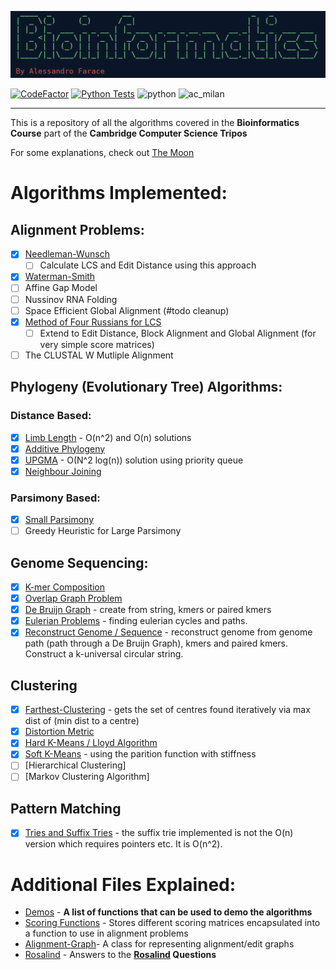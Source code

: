 ![](logos/logo.png)

[![CodeFactor](https://www.codefactor.io/repository/github/a-f-v/bioinformatics/badge)](https://www.codefactor.io/repository/github/a-f-v/bioinformatics)
[![Python Tests](https://github.com/A-F-V/Bioinformatics/actions/workflows/actions.yml/badge.svg)](https://github.com/A-F-V/Bioinformatics/actions/workflows/actions.yml)
![python](https://badges.aleen42.com/src/python.svg)
![ac_milan](https://badges.aleen42.com/src/ac_milan.svg)

---

This is a repository of all the algorithms covered in the **Bioinformatics Course** part of the **Cambridge Computer Science Tripos**

For some explanations, check out [The Moon](https://publish.obsidian.md/afv/Index/Bioinformatics+Index)

# Algorithms Implemented:

## **Alignment Problems:**

- [x] [Needleman-Wunsch](bioinformatics/algorithms/needleman_wunsch.py)
  - [ ] Calculate LCS and Edit Distance using this approach
- [x] [Waterman-Smith](bioinformatics/algorithms/waterman_smith.py)
- [ ] Affine Gap Model
- [ ] Nussinov RNA Folding
- [ ] Space Efficient Global Alignment (#todo cleanup)
- [x] [Method of Four Russians for LCS](bioinformatics/algorithms/four_russians_binary_encoding.py)
  - [ ] Extend to Edit Distance, Block Alignment and Global Alignment (for very simple score matrices)
- [ ] The CLUSTAL W Mutliple Alignment

## **Phylogeny (Evolutionary Tree) Algorithms**:

### **Distance Based**:

- [x] [Limb Length](bioinformatics/algorithms/limb_length.py) - O(n^2) and O(n) solutions
- [x] [Additive Phylogeny](bioinformatics/algorithms/additive_phylogeny.py)
- [x] [UPGMA](bioinformatics/algorithms/upgma.py) - O(N^2 log(n)) solution using priority queue
- [x] [Neighbour Joining](bioinformatics/algorithms/neighbour_joining.py)

### **Parsimony Based**:

- [x] [Small Parsimony](bioinformatics/algorithms/small_parsimony.py)
- [ ] Greedy Heuristic for Large Parsimony

## **Genome Sequencing**:

- [x] [K-mer Composition](bioinformatics/algorithms/string_composition.py)
- [x] [Overlap Graph Problem](bioinformatics/algorithms/sequencing_graph.py)
- [x] [De Bruijn Graph](bioinformatics/algorithms/sequencing_graph.py) - create from string, kmers or paired kmers
- [x] [Eulerian Problems](bioinformatics/algorithms/eulerian_cycle.py) - finding eulerian cycles and paths.
- [x] [Reconstruct Genome / Sequence](bioinformatics/algorithms/reconstruct_genome_string.py) - reconstruct genome from genome path (path through a De Bruijn Graph), kmers and paired kmers. Construct a k-universal circular string.

## **Clustering**

- [x] [Farthest-Clustering](bioinformatics/algorithms/clustering.py) - gets the set of centres found iteratively via max dist of (min dist to a centre)
- [x] [Distortion Metric](bioinformatics/algorithms/clustering.py)
- [x] [Hard K-Means / Lloyd Algorithm](bioinformatics/algorithms/clustering.py)
- [x] [Soft K-Means](bioinformatics/algorithms/clustering.py) - using the parition function with stiffness
- [ ] [Hierarchical Clustering]
- [ ] [Markov Clustering Algorithm]

## **Pattern Matching**

- [x] [Tries and Suffix Tries](/bioinformatics/algorithms/trie.py) - the suffix trie implemented is not the O(n) version which requires pointers etc. It is O(n^2).

# Additional Files Explained:

- [Demos](bioinformatics/demos.py) - **A list of functions that can be used to demo the algorithms**
- [Scoring Functions](bioinformatics/algorithms/scoring_functions.py) - Stores different scoring matrices encapsulated into a function to use in alignment problems
- [Alignment-Graph](bioinformatics/algorithms/alignment_graph.py)- A class for representing alignment/edit graphs
- [Rosalind](bioinformatics/rosalind) - Answers to the **[Rosalind](http://rosalind.info/problems/list-view/?location=bioinformatics-textbook-track) Questions**
